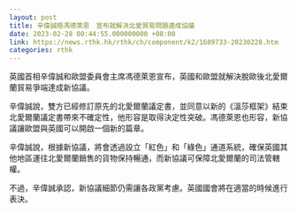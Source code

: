 ```yaml
---
layout: post
title: 辛偉誠晤馮德萊恩　宣布就解決北愛貿易問題達成協議
date: 2023-02-28 00:44:55.000000000 +08:00
link: https://news.rthk.hk/rthk/ch/component/k2/1689733-20230228.htm
categories: rthk
---
```


英國首相辛偉誠和歐盟委員會主席馮德萊恩宣布，英國和歐盟就解決脫歐後北愛爾蘭貿易爭端達成新協議。

辛偉誠說，雙方已經修訂原先的北愛爾蘭議定書，並同意以新的《溫莎框架》結束北愛爾蘭議定書帶來不確定性，他形容是取得決定性突破。馮德萊恩也形容，新協議讓歐盟與英國可以開啟一個新的篇章。

辛偉誠說，根據新協議，將會透過設立「紅色」和「綠色」通道系統，確保英國其他地區運往北愛爾蘭銷售的貨物保持暢通，而新協議可保障北愛爾蘭的司法管轄權。

不過，辛偉誠承認，新協議細節仍需讓各政黨考慮。英國國會將在適當的時候進行表決。
